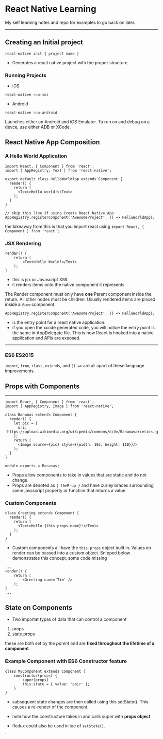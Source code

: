 # React Native Learning

My self learning notes and repo for examples to go back on later. 

---

## Creating an Initial project
`react-native init { project name }`

* Generates a react native project with the proper structure

### Running Projects
* iOS

`react-native run-ios`

* Android

`react-native run-android`

Launches either an Android and iOS Emulator.  To run on and debug on a devce, use either ADB or XCode. 

## React Native App Composition

### A Hello World Application

```
import React, { Component } from 'react';
import { AppRegistry, Text } from 'react-native';

export default class HelloWorldApp extends Component {
  render() {
    return (
      <Text>Hello world!</Text>
    );
  }
}

// skip this line if using Create React Native App
AppRegistry.registerComponent('AwesomeProject', () => HelloWorldApp);
```

the takeaway from this is that you import react using `import React, { Component } from 'react';`

### JSX Rendering

```
render() {
    return (
        <Text>Hello World!</Text>
    );
}
```

* this is jsx or Javascript XML
* it renders items onto the native component it represents

The Render component must only have **one** Parent component inside the return.  All other nodes must be children.  Usually rendered items are placed inside a `View` component. 

```
AppRegistry.registerComponent('AwesomeProject', () => HelloWorldApp);
```

* is the entry point for a react native application. 
* if you open the xcode generated code, you will notice the entry point is the same in AppDelegate file.  This is how React is hooked into a native application and APIs are exposed. 

___

### ES6 ES2015

`import`, `from`, `class`, `extends`, and `() =>` are all apart of these language improvements.

## Props with Components
---

```
import React, { Component } from 'react';
import { AppRegistry, Image } from 'react-native';

class Bananas extends Component {
  render() {
    let pic = {
      uri: 'https://upload.wikimedia.org/wikipedia/commons/d/de/Bananavarieties.jpg'
    };
    return (
      <Image source={pic} style={{width: 193, height: 110}}/>
    );
  }
}

module.exports = Bananas;
```

* Props allow components to take in values that are static and do not change.  
* Props are denoted as `{ theProp }` and have curley braces surrounding some javascript property or function that returns a value. 

### Custom Components
```
class Greeting extends Component {
  render() {
    return (
      <Text>Hello {this.props.name}!</Text>
    );
  }
}
```

* Custom components all have the `this.props` object built in.  Values on render can be passed into a custom object. Snipped below demonstrates this concept, some code missing

```
...
render() {
    return (
        <Greeting name='Tim' />
    );
}
...
```

## State on Components

* Two importat types of data that can control a component
1. props
2. state.props

these are both set by the _parent_ and are **fixed throughout the lifetime of a component**

### Example Component with ES6 Constructor feature

```
class MyComponent extends Component {
    constructor(props) {
        super(props)
        this.state = { value: 'pair' };
    }
}
```

* subsequent state changes are then called using this.setState(). This causes a re-render of the component. 

* note how the constructure takes in and calls super with **props object**

* Redux could also be used in lue of `setState()`.

`

